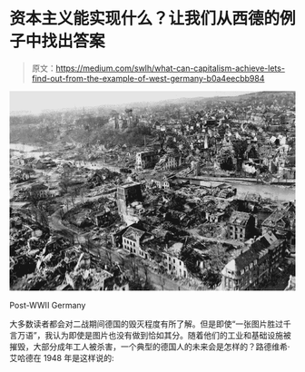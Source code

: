 # 资本主义能实现什么？让我们从西德的例子中找出答案

> 原文：<https://medium.com/swlh/what-can-capitalism-achieve-lets-find-out-from-the-example-of-west-germany-b0a4eecbb984>

![](img/991ea089cf740eb171467c0bffb30e66.png)

Post-WWII Germany

大多数读者都会对二战期间德国的毁灭程度有所了解。但是即使“一张图片胜过千言万语”，我认为即使是图片也没有做到恰如其分。随着他们的工业和基础设施被摧毁，大部分成年工人被杀害，一个典型的德国人的未来会是怎样的？路德维希·艾哈德在 1948 年是这样说的: